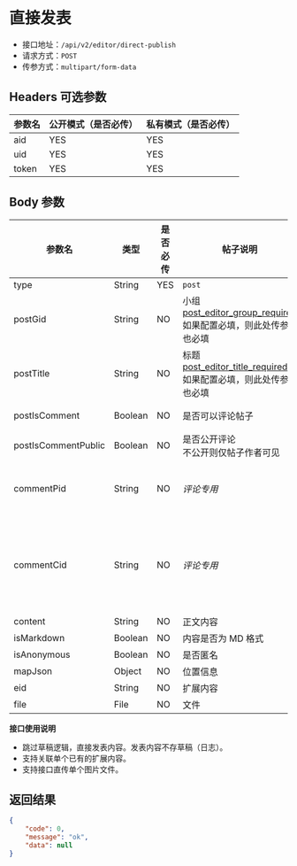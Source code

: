 # 直接发表

- 接口地址：`/api/v2/editor/direct-publish`
- 请求方式：`POST`
- 传参方式：`multipart/form-data`

## Headers 可选参数

| 参数名 | 公开模式（是否必传） | 私有模式（是否必传） |
| --- | --- | --- |
| aid | YES | YES |
| uid | YES | YES |
| token | YES | YES |

## Body 参数

| 参数名 | 类型 | 是否必传 | **帖子**说明 | **评论**说明 |
| --- | --- | --- | --- | --- |
| type | String | YES | `post` | `comment` |
| postGid | String | NO | 小组<br>[post_editor_group_required](../../database/keyname/publish.md)<br>如果配置必填，则此处传参也必填 | *帖子专用* |
| postTitle | String | NO | 标题<br>[post_editor_title_required](../../database/keyname/publish.md)<br>如果配置必填，则此处传参也必填 | *帖子专用* |
| postIsComment | Boolean | NO | 是否可以评论帖子 | *帖子专用* |
| postIsCommentPublic | Boolean | NO | 是否公开评论<br>不公开则仅帖子作者可见 | *帖子专用* |
| commentPid | String | NO | *评论专用* | 评论哪个帖子，必传 |
| commentCid | String | NO | *评论专用* | 留空表示评论帖子<br>有值表示回复这条评论 |
| content | String | NO | 正文内容 |  |
| isMarkdown | Boolean | NO | 内容是否为 MD 格式 |  |
| isAnonymous | Boolean | NO | 是否匿名 |  |
| mapJson | Object | NO | 位置信息 |  |
| eid | String | NO | 扩展内容 |  |
| file | File | NO | 文件 |  |

**接口使用说明**

- 跳过草稿逻辑，直接发表内容。发表内容不存草稿（日志）。
- 支持关联单个已有的扩展内容。
- 支持接口直传单个图片文件。

## 返回结果

```json
{
    "code": 0,
    "message": "ok",
    "data": null
}
```
